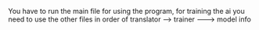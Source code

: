 You have to run the main file for using the program, for training the ai you need to use the other files in order of translator --> trainer ---> model info
